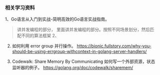 ### 相关学习资料
1、Go语言从入门到实战-简明高效的Go语言实战指南。
> 讲并发编程的部分， 里面讲并发编程的部分。按照不同场景划分，然后匹配不同的算法框架
2、

2. 如何利用 error group 并行操作。 
https://bionic.fullstory.com/why-you-should-be-using-errgroup-withcontext-in-golang-server-handlers/


3. Codewalk: Share Memory By Communicating
如何写一个外部资源，状态监听器的例子。 
https://golang.org/doc/codewalk/sharemem/